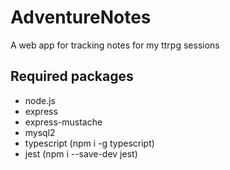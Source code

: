 # AdventureNotes
A web app for tracking notes for my ttrpg sessions

## Required packages
* node.js
* express
* express-mustache
* mysql2
* typescript (npm i -g typescript)
* jest (npm i --save-dev jest)

